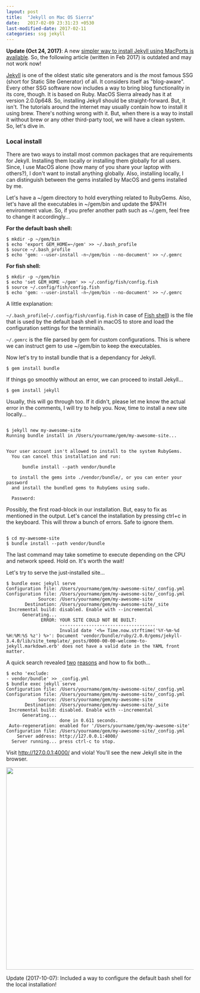 ```yaml
---
layout: post
title:  "Jekyll on Mac OS Sierra"
date:   2017-02-09 23:31:23 +0530
last-modified-date: 2017-02-11
categories: ssg jekyll
---
```


**Update (Oct 24, 2017)**: A new [simpler way to install Jekyll using MacPorts is available](/jekyll-on-mac-using-mac-ports). So, the following article (written in Feb 2017) is outdated and may not work now!

<a href="http://jekyllrb.com" target="_blank">Jekyll</a> is one of the oldest static site generators and is <em>the</em> most famous SSG (short for Static Site Generator) of all. It considers itself as "blog-aware". Every other SSG software now includes a way to bring blog functionality in its core, though. It is based on Ruby. MacOS Sierra already has it at version 2.0.0p648. So, installing Jekyll should be straight-forward. But, it isn't. The tutorials around the internet may usually contain how to install it using brew. There's nothing wrong with it. But, when there is a way to install it without brew or any other third-party tool, we will have a clean system. So, let's dive in.
<h3>Local install</h3>
There are two ways to install most common packages that are requirements for Jekyll. Installing them locally or installing them globally for all users. Since, I use MacOS alone (how many of you share your laptop with others?), I don't want to install anything globally. Also, installing locally, I can distinguish between the gems installed by MacOS and gems installed by me.

Let's have a ~/gem directory to hold everything related to RubyGems. Also, let's have all the executables in ~/gem/bin and update the $PATH environment value. So, if you prefer another path such as ~/.gem, feel free to change it accordingly...

__For the default bash shell:__

<pre><code>$ mkdir -p ~/gem/bin
$ echo 'export GEM_HOME=~/gem' &gt;&gt; ~/.bash_profile
$ source ~/.bash_profile
$ echo 'gem: --user-install -n~/gem/bin --no-document' &gt;&gt; ~/.gemrc
</code></pre>

**For fish shell:**

<pre><code>$ mkdir -p ~/gem/bin
$ echo 'set GEM_HOME ~/gem' &gt;&gt; ~/.config/fish/config.fish
$ source ~/.config/fish/config.fish
$ echo 'gem: --user-install -n~/gem/bin --no-document' &gt;&gt; ~/.gemrc
</code></pre>

A little explanation:

<code>~/.bash_profile</code>(<code>~/.config/fish/config.fish</code> in case of <a href="http://fishshell.com" target="_blank">Fish shell</a>) is the file that is used by the default bash shell in macOS to store and load the configuration settings for the terminal/s.

<code>~/.gemrc</code> is the file parsed by gem for custom configurations. This is where we can instruct gem to use ~/gem/bin to keep the executables.

Now let's try to install bundle that is a dependancy for Jekyll.

<pre><code>$ gem install bundle</code></pre>

If things go smoothly without an error, we can proceed to install Jekyll...

<pre><code>$ gem install jekyll</code></pre>

Usually, this will go through too. If it didn't, please let me know the actual error in the comments, I will try to help you. Now, time to install a new site locally...

<pre><code>
$ jekyll new my-awesome-site
Running bundle install in /Users/yourname/gem/my-awesome-site... 


Your user account isn't allowed to install to the system RubyGems.
  You can cancel this installation and run:

      bundle install --path vendor/bundle

  to install the gems into ./vendor/bundle/, or you can enter your password
  and install the bundled gems to RubyGems using sudo.

  Password: 
</code></pre>

Possibly, the first road-block in our installation. But, easy to fix as mentioned in the output. Let's cancel the installation by pressing ctrl+c in the keyboard. This will throw a bunch of errors. Safe to ignore them.

<pre><code>
$ cd my-awesome-site
$ bundle install --path vendor/bundle
</code></pre>

The last command may take sometime to execute depending on the CPU and network speed. Hold on. It's worth the wait!

Let's try to serve the just-installed site...

<pre><code>$ bundle exec jekyll serve
Configuration file: /Users/yourname/gem/my-awesome-site/_config.yml
Configuration file: /Users/yourname/gem/my-awesome-site/_config.yml
            Source: /Users/yourname/gem/my-awesome-site
       Destination: /Users/yourname/gem/my-awesome-site/_site
 Incremental build: disabled. Enable with --incremental
      Generating... 
             ERROR: YOUR SITE COULD NOT BE BUILT:
                    ------------------------------------
                    Invalid date '&lt;%= Time.now.strftime('%Y-%m-%d %H:%M:%S %z') %&gt;': Document 'vendor/bundle/ruby/2.0.0/gems/jekyll-3.4.0/lib/site_template/_posts/0000-00-00-welcome-to-jekyll.markdown.erb' does not have a valid date in the YAML front matter.
</code></pre>

A quick search revealed <a href="https://github.com/jekyll/jekyll/issues/2938#issuecomment-131456094" target="_blank">two</a> <a href="https://github.com/jekyll/jekyll/issues/2938#issuecomment-249033221" target="_blank">reasons</a> and how to fix both...

<pre><code>$ echo 'exclude:
- vendor/bundle' &gt;&gt; _config.yml
$ bundle exec jekyll serve
Configuration file: /Users/yourname/gem/my-awesome-site/_config.yml
Configuration file: /Users/yourname/gem/my-awesome-site/_config.yml
            Source: /Users/yourname/gem/my-awesome-site
       Destination: /Users/yourname/gem/my-awesome-site/_site
 Incremental build: disabled. Enable with --incremental
      Generating... 
                    done in 0.611 seconds.
 Auto-regeneration: enabled for '/Users/yourname/gem/my-awesome-site'
Configuration file: /Users/yourname/gem/my-awesome-site/_config.yml
    Server address: http://127.0.0.1:4000/
  Server running... press ctrl-c to stop.
</code></pre>

Visit http://127.0.0.1:4000/ and viola! You'll see the new Jekyll site in the browser.

<img class="aligncenter size-full wp-image-1908" src="https://cdn.tinywp.com/wp-content/uploads/2017/02/Screen-Shot-2017-02-08-at-9.40.17-PM.jpg" alt="" width="781" height="542" srcset="https://cdn.tinywp.com/wp-content/uploads/2017/02/Screen-Shot-2017-02-08-at-9.40.17-PM.jpg 781w, https://cdn.tinywp.com/wp-content/uploads/2017/02/Screen-Shot-2017-02-08-at-9.40.17-PM-150x104.jpg 150w, https://cdn.tinywp.com/wp-content/uploads/2017/02/Screen-Shot-2017-02-08-at-9.40.17-PM-300x208.jpg 300w, https://cdn.tinywp.com/wp-content/uploads/2017/02/Screen-Shot-2017-02-08-at-9.40.17-PM-768x533.jpg 768w" sizes="(max-width: 706px) 89vw, (max-width: 767px) 82vw, 740px" />

Update (2017-10-07): Included a way to configure the default bash shell for the local installation!
